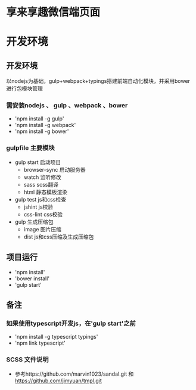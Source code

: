 # 享来享趣微信端页面

# 开发环境

## 开发环境
以nodejs为基础，gulp+webpack+typings搭建前端自动化模块，并采用bower进行包模块管理

### 需安装nodejs 、 gulp 、webpack 、bower

* 'npm install -g gulp'
* 'npm install -g webpack'
* 'npm install -g bower'

### gulpfile 主要模块

* gulp start 启动项目
	* browser-sync 启动服务器
	* watch 监听修改
	* sass scss翻译
	* html 静态模板渲染
* gulp test js和css检查
	* jshint js校验
	* css-lint css校验
* gulp 生成压缩包
	* image 图片压缩
	* dist js和css压缩及生成压缩包

## 项目运行

* 'npm install'
* 'bower install'
* 'gulp start'

## 备注

### 如果使用typescript开发js，在'gulp start'之前

* 'npm install -g typescript typings'
* 'npm link typescript'


### SCSS 文件说明

* 参考https://github.com/marvin1023/sandal.git 和 https://github.com/jimyuan/tmpl.git